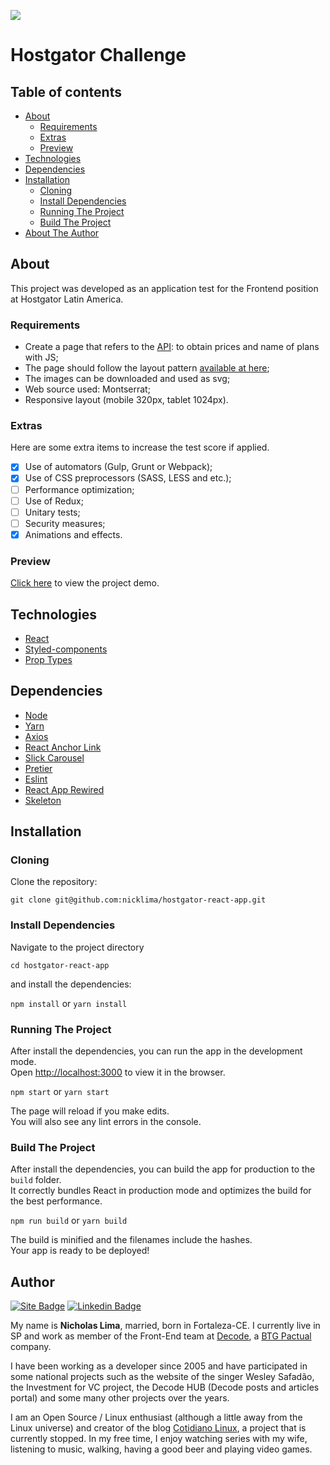[![](https://img.shields.io/badge/Hostgator-Preview-%234480C5)](http://hostgator-react-app.nicklima.com.br/)

# Hostgator Challenge

## Table of contents
  * [About](#about)
    * [Requirements](#requirements)
    * [Extras](#extras)
    * [Preview](#preview)
  * [Technologies](#table-of-contents)
  * [Dependencies](#dependencies)
  * [Installation](#installation)
    * [Cloning](#cloning)
    * [Install Dependencies](#install-dependencies)
    * [Running The Project](#running-the-project)
    * [Build The Project](#build-the-project)
  * [About The Author](#author)

## About

This project was developed as an application test for the Frontend position at Hostgator Latin America.

### Requirements

- Create a page that refers to the [API](https://6dd1804f-a914-4c99-a1ed-58adca2bca74.mock.pstmn.io/prices): to obtain prices and name of plans with JS;
- The page should follow the layout pattern [available at here](https://xd.adobe.com/spec/31631e0c-bd84-4a01-5f67-27878b4deffa-4752/screen/7c74256b-47a2-4be2-ac8b-8bd6f5a045b9/specs/);
- The images can be downloaded and used as svg;
- Web source used: Montserrat;
- Responsive layout (mobile 320px, tablet 1024px).

### Extras

Here are some extra items to increase the test score if applied.

- [x] Use of automators (Gulp, Grunt or Webpack);
- [x] Use of CSS preprocessors (SASS, LESS and etc.);
- [ ] Performance optimization;
- [ ] Use of Redux;
- [ ] Unitary tests;
- [ ] Security measures;
- [x] Animations and effects.

### Preview

[Click here](http://hostgator-react-app.nicklima.com.br/) to view the project demo.

## Technologies

- [React](https://pt-br.reactjs.org/)
- [Styled-components](https://styled-components.com/)
- [Prop Types](https://github.com/facebook/prop-types)

## Dependencies

- [Node](https://nodejs.org/en/download/)
- [Yarn](https://classic.yarnpkg.com/en/docs/install/#windows-stable)
- [Axios](https://www.npmjs.com/package/axios)
- [React Anchor Link](https://www.npmjs.com/package/react-anchor-link-smooth-scroll)
- [Slick Carousel](https://react-slick.neostack.com/)
- [Pretier](https://prettier.io/)
- [Eslint](https://eslint.org/)
- [React App Rewired](https://www.npmjs.com/package/react-app-rewired)
- [Skeleton](https://www.npmjs.com/package/react-loading-skeleton)

## Installation

### Cloning

Clone the repository:

`git clone git@github.com:nicklima/hostgator-react-app.git`

### Install Dependencies

Navigate to the project directory

`cd hostgator-react-app`

and install the dependencies:

`npm install` or `yarn install`

### Running The Project

After install the dependencies, you can run the app in the development mode.\
Open [http://localhost:3000](http://localhost:3000) to view it in the browser.

`npm start` or `yarn start`

The page will reload if you make edits.\
You will also see any lint errors in the console.

### Build The Project

After install the dependencies, you can build the app for production to the `build` folder.\
It correctly bundles React in production mode and optimizes the build for the best performance.

`npm run build` or `yarn build`

The build is minified and the filenames include the hashes.\
Your app is ready to be deployed!

## Author
[![Site Badge](https://img.shields.io/badge/Site-nicklima.com.br-black)](https://nicklima.com.br)
[![Linkedin Badge](https://img.shields.io/badge/-LinkedIn-blue?logo=Linkedin&logoColor=white&link=https://www.linkedin.com/in/nicklima)](https://www.linkedin.com/in/nicklima)

My name is **Nicholas Lima**, married, born in Fortaleza-CE. I currently live in SP and work as member of the Front-End team at [Decode](https://decode.buzz), a [BTG Pactual](https://www.btgpactual.com) company.

I have been working as a developer since 2005 and have participated in some national projects such as the website of the singer Wesley Safadão, the Investment for VC project, the Decode HUB (Decode posts and articles portal) and some many other projects over the years.

I am an Open Source / Linux enthusiast (although a little away from the Linux universe) and creator of the blog [Cotidiano Linux](https://cotidianolinux.com.br), a project that is currently stopped. In my free time, I enjoy watching series with my wife, listening to music, walking, having a good beer and playing video games.
